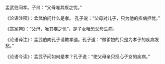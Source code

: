 孟武伯问孝。子曰：“父母唯其疾之忧。”    

《论语注释》：孟武伯问什么是孝。 孔子说：“父母对儿子，只为他的疾病担忧。”

《丧家狗》：“父母，唯其疾之忧”，是子女唯恐父母生病。 

《论语译注》：孟武伯向孔子请教孝道。孔子道：“做爹娘的只是为孝子的疾病发愁。”  

《论语今读》：孟武子问如何是孝？孔子说：“使父母亲只担心子女的疾病。”  
